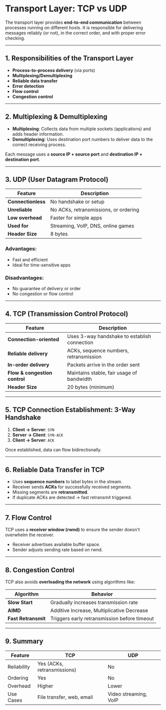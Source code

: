 # Transport Layer: TCP vs UDP

The transport layer provides **end-to-end communication** between processes running on different hosts. It is responsible for delivering messages reliably (or not), in the correct order, and with proper error checking.

---

## 1. Responsibilities of the Transport Layer

- **Process-to-process delivery** (via ports)
- **Multiplexing/Demultiplexing**
- **Reliable data transfer**
- **Error detection**
- **Flow control**
- **Congestion control**

---

## 2. Multiplexing & Demultiplexing

- **Multiplexing**: Collects data from multiple sockets (applications) and adds header information.
- **Demultiplexing**: Uses destination port numbers to deliver data to the correct receiving process.

Each message uses a **source IP + source port** and **destination IP + destination port**.

---

## 3. UDP (User Datagram Protocol)

| Feature               | Description |
|------------------------|-------------|
| **Connectionless**     | No handshake or setup |
| **Unreliable**         | No ACKs, retransmissions, or ordering |
| **Low overhead**       | Faster for simple apps |
| **Used for**           | Streaming, VoIP, DNS, online games |
| **Header Size**        | 8 bytes |

### Advantages:
- Fast and efficient
- Ideal for time-sensitive apps

### Disadvantages:
- No guarantee of delivery or order
- No congestion or flow control

---

## 4. TCP (Transmission Control Protocol)

| Feature               | Description |
|------------------------|-------------|
| **Connection-oriented**| Uses 3-way handshake to establish connection |
| **Reliable delivery**  | ACKs, sequence numbers, retransmission |
| **In-order delivery**  | Packets arrive in the order sent |
| **Flow & congestion control** | Maintains stable, fair usage of bandwidth |
| **Header Size**        | 20 bytes (minimum) |

---

## 5. TCP Connection Establishment: 3-Way Handshake

1. **Client → Server**: `SYN`
2. **Server → Client**: `SYN-ACK`
3. **Client → Server**: `ACK`

Once established, data can flow bidirectionally.

---

## 6. Reliable Data Transfer in TCP

- Uses **sequence numbers** to label bytes in the stream.
- Receiver sends **ACKs** for successfully received segments.
- Missing segments are **retransmitted**.
- If duplicate ACKs are detected → fast retransmit triggered.

---

## 7. Flow Control

TCP uses a **receiver window (rwnd)** to ensure the sender doesn't overwhelm the receiver.

- Receiver advertises available buffer space.
- Sender adjusts sending rate based on rwnd.

---

## 8. Congestion Control

TCP also avoids **overloading the network** using algorithms like:

| Algorithm      | Behavior |
|----------------|----------|
| **Slow Start** | Gradually increases transmission rate |
| **AIMD**       | Additive Increase, Multiplicative Decrease |
| **Fast Retransmit** | Triggers early retransmission before timeout |

---

## 9. Summary

| Feature       | TCP                       | UDP                     |
|---------------|----------------------------|--------------------------|
| Reliability   | Yes (ACKs, retransmissions)| No                       |
| Ordering      | Yes                        | No                       |
| Overhead      | Higher                     | Lower                    |
| Use Cases     | File transfer, web, email  | Video streaming, VoIP    |
